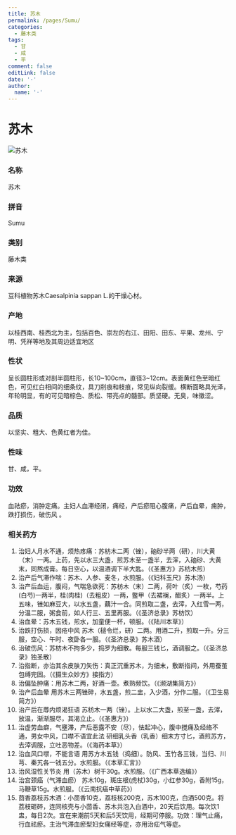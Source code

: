 ```yaml
---
title: 苏木
permalink: /pages/Sumu/
categories: 
  - 藤木类
tags: 
  - 甘
  - 咸
  - 平
comment: false
editLink: false
date: '·'
author: 
  name: '·'
---
```

# 苏木

![苏木](https://image.zhongyibaike.com/image/%E8%8B%8F%E6%9C%A8/%E8%8B%8F%E6%9C%A8.jpg)

<!-- more -->
### 名称
苏木

### 拼音
Sumu

### 类别
藤木类

### 来源
豆科植物苏木Caesalpinia sappan L.的干燥心材。

### 产地
以桂西南、桂西北为主，包括百色、崇左的右江、田阳、田东、平果、龙州、宁明、凭祥等地及其周边适宜地区

### 性状
呈长圆柱形或对剖半圆柱形，长10~100cm，直径3~12cm。表面黄红色至暗红色，可见红白相间的细条纹，具刀削痕和枝痕，常见纵向裂缓。横断面略具光泽，年轮明显，有的可见暗棕色、质松、带亮点的髓部。质坚硬。无臭，味徽涩。

### 品质
以坚实、粗大、色黄红者为佳。

### 性味
甘、咸，平。

### 功效
血祛瘀，消肿定痛。主妇人血滞经闭，痛经，产后瘀阻心腹痛，产后血晕，痈肿，跌打损伤，破伤风 。

### 相关药方
1. 治妇人月水不通，烦热疼痛：苏枋木二两（锉），硇砂半两（研），川大黄（末）一两。上药，先以水三大盏，煎苏木至一盏半，去滓，入硇砂、大黄末，同熬成膏。每日空心，以温酒调下半大匙。（《圣惠方》苏枋木煎）
2. 治产后气滞作喘：苏木、人参、麦冬，水煎服。（《妇科玉尺》苏木汤）
3. 治产后血运，腹闷，气喘急欲死：苏枋木（末）二两，荷叶（炙）一枚，芍药(白芍)一两半，桂(肉桂)（去粗皮）一两，鳖甲（去裙襕，醋炙）一两半。上五味，锉如麻豆大，以水五盏，藕汁一合。同煎取二盏，去滓，入红雪一两，分温二服，粥食前，如人行三、五里再服。（《圣济总录》苏枋饮）
4. 治血晕：苏木五钱，煎水，加童便一杯，顿服。（《陆川本草》）
5. 治跌打伤损，因疮中风 苏木（槌令烂，研）二两。用酒二升，煎取一升。分三服，空心、午时、夜卧各一服。（《圣济总录》苏木酒）
6. 治破伤风：苏枋木不拘多少，捣罗为细散。每服三钱匕，酒调服之。（《圣济总录》独圣散）
7. 治指断，亦治其余皮肤刀矢伤：真正沉重苏木，为细末，敷断指间，外用蚕茧包缚完固。（《摄生众妙方》接指方）
8. 治偏坠肿痛：用苏木二两，好酒一壶。煮熟频饮。（《濒湖集简方》）
9. 治产后血晕 用苏木三两锉碎，水五盏，煎二盅，入少酒，分作二服。（《卫生易简方》）
10. 治产后在蓐内烦渴狂语 苏枋木一两（锉）。上以水二大盏，煎至一盏，去滓，放温，渐渐服尽，其渴立止。（《圣惠方》）
11. 治虚劳血癖，气壅滞，产后恶露不安（尽），怯起冲心，腹中搅痛及经络不通，男女中风，口噤不语宜此法 研细乳头香（乳香）细末方寸匕，酒煎苏方，去滓调服，立吐恶物差。（《海药本草》）
12. 治血风口噤，不能言语 用苏方木五钱（捣细）。防风、玉竹各三钱，当归、川芎、秦艽各一钱五分。水煎服。（《本草汇言》）
13. 治风湿性关节炎 用（苏木）树干30g。水煎服。（《广西本草选编》）
14. 治宫颈癌（气滞血瘀） 苏木10g，斑庄根(虎杖)30g，小红参30g，香附15g，马鞭草15g。水煎服。（《云南抗癌中草药》）
15. 茴香荔枝苏木酒：小茴香10克，荔枝核200克，苏木100克，白酒500克。将荔枝砸碎，连同核壳与小茴香、苏木共泡入白酒中，20天后饮用。每次饮1盅，每日2次。宜在来潮前5天和后5天饮用，经期可停服。功效：理气止痛，行血祛瘀。主治气滞血瘀型妇女痛经等症，亦用治疝气等症。